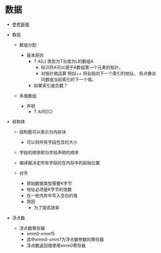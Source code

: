 # 数据
* [参考链接](http://doraemonzzz.com/2020/05/26/CMU%2015-213%20Intro%20to%20Computer%20Systems%20Lecture%208/#FP%E5%86%85%E5%AD%98%E5%BC%95%E7%94%A8) 
* 数组
    * 数组分配
        * 基本原则
            * T A[L] 类型为T长度为L的数组A  
                * 标识符A可以用于A数组第一个元素的指针。
                * 对指针做运算 例如++ 将会指向下一个索引的地址。 有点像访问数组当前索引的下一个值。
            * 如果索引是负数？
    
    * 多维数组
        * 声明
            * T A[R][C]

* 结构体
    *  结构题可以表示为内存块
        * 可以将所有字段包含的大小

    * 字段的顺序即为字段声明的顺序

    * 编译器决定所有字段的在内存中的起始位置
        
    * 对齐
        * 原始数据类型需要K字节
        * 地址必须是K字节的倍数
        * 在一些内存中写入空白的值
        * 原因
            * 为了提高效率

* 浮点数
    * 浮点数寄存器
        * xmm0-xmm15
        * 其中xmm0-xmm7为浮点数参数的寄存器
        * 浮点数返回值使用xmm0寄存器
    
